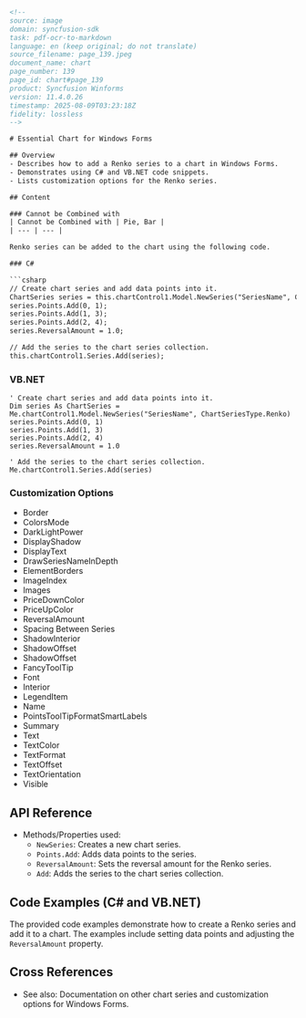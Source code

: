 ```html
<!-- 
source: image
domain: syncfusion-sdk
task: pdf-ocr-to-markdown
language: en (keep original; do not translate)
source_filename: page_139.jpeg
document_name: chart
page_number: 139
page_id: chart#page_139
product: Syncfusion Winforms
version: 11.4.0.26
timestamp: 2025-08-09T03:23:18Z
fidelity: lossless
-->

# Essential Chart for Windows Forms

## Overview
- Describes how to add a Renko series to a chart in Windows Forms.
- Demonstrates using C# and VB.NET code snippets.
- Lists customization options for the Renko series.

## Content

### Cannot be Combined with
| Cannot be Combined with | Pie, Bar |
| --- | --- |

Renko series can be added to the chart using the following code.

### C#

```csharp
// Create chart series and add data points into it.
ChartSeries series = this.chartControl1.Model.NewSeries("SeriesName", ChartSeriesType.Renko);
series.Points.Add(0, 1);
series.Points.Add(1, 3);
series.Points.Add(2, 4);
series.ReversalAmount = 1.0;

// Add the series to the chart series collection.
this.chartControl1.Series.Add(series);
```

### VB.NET

```vbnet
' Create chart series and add data points into it.
Dim series As ChartSeries = Me.chartControl1.Model.NewSeries("SeriesName", ChartSeriesType.Renko)
series.Points.Add(0, 1)
series.Points.Add(1, 3)
series.Points.Add(2, 4)
series.ReversalAmount = 1.0

' Add the series to the chart series collection.
Me.chartControl1.Series.Add(series)
```

### Customization Options
- Border
- ColorsMode
- DarkLightPower
- DisplayShadow
- DisplayText
- DrawSeriesNameInDepth
- ElementBorders
- ImageIndex
- Images
- PriceDownColor
- PriceUpColor
- ReversalAmount
- Spacing Between Series
- ShadowInterior
- ShadowOffset
- ShadowOffset
- FancyToolTip
- Font
- Interior
- LegendItem
- Name
- PointsToolTipFormatSmartLabels
- Summary
- Text
- TextColor
- TextFormat
- TextOffset
- TextOrientation
- Visible

## API Reference
- Methods/Properties used:
  - `NewSeries`: Creates a new chart series.
  - `Points.Add`: Adds data points to the series.
  - `ReversalAmount`: Sets the reversal amount for the Renko series.
  - `Add`: Adds the series to the chart series collection.

## Code Examples (C# and VB.NET)
The provided code examples demonstrate how to create a Renko series and add it to a chart. The examples include setting data points and adjusting the `ReversalAmount` property.

## Cross References
- See also: Documentation on other chart series and customization options for Windows Forms.

<!-- tags: [chart, renko, windows forms, syncfusion, c#, vb.net] keywords: [renko series, chart series, windows forms, customization, data points, reversal amount] -->
```